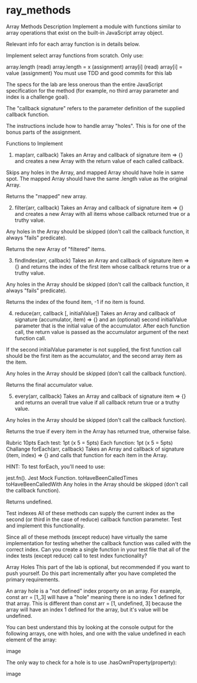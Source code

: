 # ray_methods
Array Methods
Description
Implement a module with functions similar to array operations that exist on the built-in JavaScript array object.

Relevant info for each array function is in details below.

Implement select array functions from scratch. Only use:

array.length (read)
array.length = x (assignment)
array[i] (read)
array[i] = value (assignment)
You must use TDD and good commits for this lab

The specs for the lab are less onerous than the entire JavaScript specification for the method (for example, no third array parameter and index is a challenge goal).

The "callback signature" refers to the parameter definition of the supplied callback function.

The instructions include how to handle array "holes". This is for one of the bonus parts of the assignment.

Functions to Implement
1. map(arr, callback)
Takes an Array and callback of signature item => {} and creates a new Array with the return value of each called callback.

Skips any holes in the Array, and mapped Array should have hole in same spot. The mapped Array should have the same .length value as the original Array.

Returns the "mapped" new array.

2. filter(arr, callback)
Takes an Array and callback of signature item => {} and creates a new Array with all items whose callback returned true or a truthy value.

Any holes in the Array should be skipped (don't call the callback function, it always "fails" predicate).

Returns the new Array of "filtered" items.

3. findIndex(arr, callback)
Takes an Array and callback of signature item => {} and returns the index of the first item whose callback returns true or a truthy value.

Any holes in the Array should be skipped (don't call the callback function, it always "fails" predicate).

Returns the index of the found item, -1 if no item is found.

4. reduce(arr, callback [, initialValue])
Takes an Array and callback of signature (accumulator, item) => {} and an (optional) second initialValue parameter that is the initial value of the accumulator. After each function call, the return value is passed as the accumulator argument of the next function call.

If the second initialValue parameter is not supplied, the first function call should be the first item as the accumulator, and the second array item as the item.

Any holes in the Array should be skipped (don't call the callback function).

Returns the final accumulator value.

5. every(arr, callback)
Takes an Array and callback of signature item => {} and returns an overall true value if all callback return true or a truthy value.

Any holes in the Array should be skipped (don't call the callback function).

Returns the true if every item in the Array has returned true, otherwise false.

Rubric 10pts
Each test: 1pt (x 5 = 5pts)
Each function: 1pt (x 5 = 5pts)
Challange
forEach(arr, callback)
Takes an Array and callback of signature (item, index) => {} and calls that function for each item in the Array.

HINT: To test forEach, you'll need to use:

jest.fn(). Jest Mock Function.
toHaveBeenCalledTimes
toHaveBeenCalledWith
Any holes in the Array should be skipped (don't call the callback function).

Returns undefined.

Test indexes
All of these methods can supply the current index as the second (or third in the case of reduce) callback function parameter. Test and implement this functionality.

Since all of these methods (except reduce) have virtually the same implementation for testing whether the callback function was called with the correct index. Can you create a single function in your test file that all of the index tests (except reduce) call to test index functionality?

Array Holes
This part of the lab is optional, but recommended if you want to push yourself. Do this part incrementally after you have completed the primary requirements.

An array hole is a "not defined" index property on an array. For example, const arr = [1,,3] will have a "hole" meaning there is no index 1 defined for that array. This is different than const arr = [1, undefined, 3] because the array will have an index 1 defined for the array, but it's value will be undefined.

You can best understand this by looking at the console output for the following arrays, one with holes, and one with the value undefined in each element of the array:

image

The only way to check for a hole is to use .hasOwnProperty(property):

image
